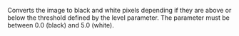 Converts the image to black and white pixels depending if they
are above or below the threshold defined by the level parameter.
The parameter must be between 0.0 (black) and 5.0 (white).